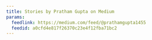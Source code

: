```yaml
---
title: Stories by Pratham Gupta on Medium
params:
  feedlink: https://medium.com/feed/@prathamgupta1455
  feedid: a0cfd4e817f26370c23e4f12fba71bc2
---
```

